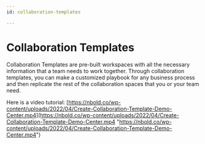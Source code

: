 ```yaml
---
id: collaboration-templates

---
```

# Collaboration Templates

Collaboration Templates are pre-built workspaces with all the necessary information that a team needs to work together. Through collaboration templates, you can make a customized playbook for any business process and then replicate the rest of the collaboration spaces that you or your team need.

Here is a video tutorial: [https://nbold.co/wp-content/uploads/2022/04/Create-Collaboration-Template-Demo-Center.mp4](https://nbold.co/wp-content/uploads/2022/04/Create-Collaboration-Template-Demo-Center.mp4 "https://nbold.co/wp-content/uploads/2022/04/Create-Collaboration-Template-Demo-Center.mp4")